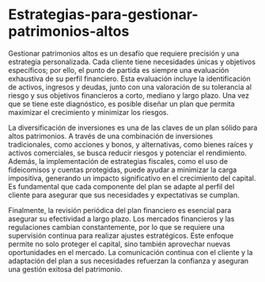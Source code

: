 # Estrategias-para-gestionar-patrimonios-altos
Gestionar patrimonios altos es un desafío que requiere precisión y una estrategia personalizada. Cada cliente tiene necesidades únicas y objetivos específicos; por ello, el punto de partida es siempre una evaluación exhaustiva de su perfil financiero. Esta evaluación incluye la identificación de activos, ingresos y deudas, junto con una valoración de su tolerancia al riesgo y sus objetivos financieros a corto, mediano y largo plazo. Una vez que se tiene este diagnóstico, es posible diseñar un plan que permita maximizar el crecimiento y minimizar los riesgos.

La diversificación de inversiones es una de las claves de un plan sólido para altos patrimonios. A través de una combinación de inversiones tradicionales, como acciones y bonos, y alternativas, como bienes raíces y activos comerciales, se busca reducir riesgos y potenciar el rendimiento. Además, la implementación de estrategias fiscales, como el uso de fideicomisos y cuentas protegidas, puede ayudar a minimizar la carga impositiva, generando un impacto significativo en el crecimiento del capital. Es fundamental que cada componente del plan se adapte al perfil del cliente para asegurar que sus necesidades y expectativas se cumplan.

Finalmente, la revisión periódica del plan financiero es esencial para asegurar su efectividad a largo plazo. Los mercados financieros y las regulaciones cambian constantemente, por lo que se requiere una supervisión continua para realizar ajustes estratégicos. Este enfoque permite no solo proteger el capital, sino también aprovechar nuevas oportunidades en el mercado. La comunicación continua con el cliente y la adaptación del plan a sus necesidades refuerzan la confianza y aseguran una gestión exitosa del patrimonio.
